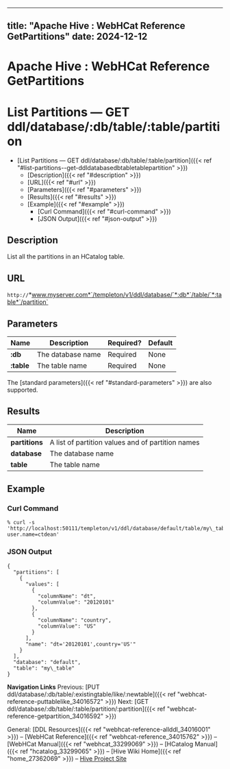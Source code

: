 ---

title: "Apache Hive : WebHCat Reference GetPartitions"
date: 2024-12-12
----------------

# Apache Hive : WebHCat Reference GetPartitions

# List Partitions — GET ddl/database/:db/table/:table/partition

* [List Partitions — GET ddl/database/:db/table/:table/partition]({{< ref "#list-partitions--get-ddldatabasedbtabletablepartition" >}})
  + [Description]({{< ref "#description" >}})
  + [URL]({{< ref "#url" >}})
  + [Parameters]({{< ref "#parameters" >}})
  + [Results]({{< ref "#results" >}})
  + [Example]({{< ref "#example" >}})
    - [Curl Command]({{< ref "#curl-command" >}})
    - [JSON Output]({{< ref "#json-output" >}})

## Description

List all the partitions in an HCatalog table.

## URL

`http://`*www.myserver.com*`/templeton/v1/ddl/database/`*:db*`/table/`*:table*`/partition`

## Parameters

|    Name    |    Description    | Required? | Default |
|------------|-------------------|-----------|---------|
| **:db**    | The database name | Required  | None    |
| **:table** | The table name    | Required  | None    |

The [standard parameters]({{< ref "#standard-parameters" >}}) are also supported.

## Results

|      Name      |                    Description                    |
|----------------|---------------------------------------------------|
| **partitions** | A list of partition values and of partition names |
| **database**   | The database name                                 |
| **table**      | The table name                                    |

## Example

### Curl Command

```
% curl -s 'http://localhost:50111/templeton/v1/ddl/database/default/table/my\_table/partition?user.name=ctdean'

```

### JSON Output

```
{
  "partitions": [
    {
      "values": [
        {
          "columnName": "dt",
          "columnValue": "20120101"
        },
        {
          "columnName": "country",
          "columnValue": "US"
        }
      ],
      "name": "dt='20120101',country='US'"
    }
  ],
  "database": "default",
  "table": "my\_table"
}

```

**Navigation Links**
Previous: [PUT ddl/database/:db/table/:existingtable/like/:newtable]({{< ref "webhcat-reference-puttablelike_34016572" >}}) Next: [GET ddl/database/:db/table/:table/partition/:partition]({{< ref "webhcat-reference-getpartition_34016592" >}})

General: [DDL Resources]({{< ref "webhcat-reference-allddl_34016001" >}}) – [WebHCat Reference]({{< ref "webhcat-reference_34015762" >}}) – [WebHCat Manual]({{< ref "webhcat_33299069" >}}) – [HCatalog Manual]({{< ref "hcatalog_33299065" >}}) – [Hive Wiki Home]({{< ref "home_27362069" >}}) – [Hive Project Site](http://hive.apache.org/)

